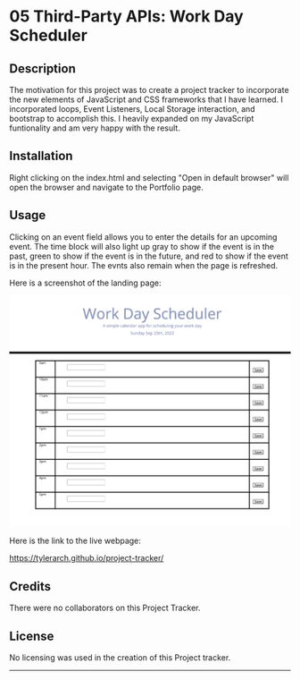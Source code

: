 # 05 Third-Party APIs: Work Day Scheduler


## Description
The motivation for this project was to create a  project tracker to incorporate the new elements of JavaScript and CSS frameworks that I have learned. I incorporated loops, Event Listeners, Local Storage interaction, and bootstrap to accomplish this. I heavily expanded on my JavaScript funtionality and am very happy with the result.

## Installation

Right clicking on the index.html and selecting "Open in default browser" will open the browser and  navigate to the Portfolio page.

## Usage

Clicking on an event field allows you to enter the details for an upcoming event. The time block will also light up gray to show if the event is in the past, green to show if the event is in the future, and red to show if the event is in the present hour. The evnts also remain when the page is refreshed.

Here is a screenshot of the landing page:

![Application Preview](https://github.com/TylerArch/project-tracker/blob/main/Develop/Assets/images/landing-page-screenshot.png?raw=true)

Here is the link to the live webpage:

https://tylerarch.github.io/project-tracker/


## Credits

There were no collaborators on this Project Tracker.

## License

No licensing was used in the creation of this Project tracker.

---
